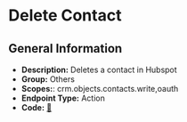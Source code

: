 # Delete Contact

## General Information

- **Description:** Deletes a contact in Hubspot
- **Group:** Others
- **Scopes:**: crm.objects.contacts.write,oauth
- **Endpoint Type:** Action
- **Code:** [🔗](https://github.com/NangoHQ/integration-templates/tree/main/integrations/hubspot/actions/delete-contact.ts)
